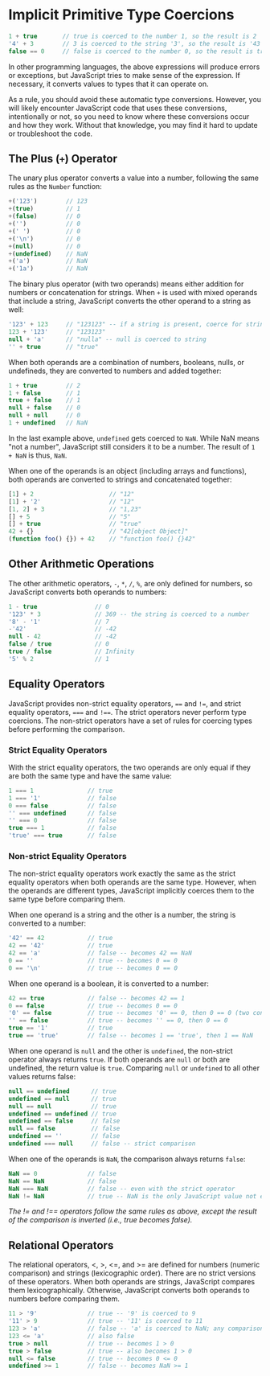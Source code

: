 # Implicit Primitive Type Coercions

```js
1 + true       // true is coerced to the number 1, so the result is 2
'4' + 3        // 3 is coerced to the string '3', so the result is '43'
false == 0     // false is coerced to the number 0, so the result is true
```
In other programming languages, the above expressions will produce errors or exceptions, but JavaScript tries to make sense of the expression. If necessary, it converts values to types that it can operate on. 

As a rule, you should avoid these automatic type conversions. However, you will likely encounter JavaScript code that uses these conversions, intentionally or not, so you need to know where these conversions occur and how they work. Without that knowledge, you may find it hard to update or troubleshoot the code.

## The Plus (`+`) Operator
The unary plus operator converts a value into a number, following the same rules as the `Number` function:
```js
+('123')        // 123
+(true)         // 1
+(false)        // 0
+('')           // 0
+(' ')          // 0
+('\n')         // 0
+(null)         // 0
+(undefined)    // NaN
+('a')          // NaN
+('1a')         // NaN
```

The binary plus operator (with two operands) means either addition for numbers or concatenation for strings. When `+` is used with mixed operands that include a string, JavaScript converts the other operand to a string as well:
```js
'123' + 123     // "123123" -- if a string is present, coerce for string concatenation
123 + '123'     // "123123"
null + 'a'      // "nulla" -- null is coerced to string
'' + true       // "true"
```

When both operands are a combination of numbers, booleans, nulls, or undefineds, they are converted to numbers and added together:
```js
1 + true        // 2
1 + false       // 1
true + false    // 1
null + false    // 0
null + null     // 0
1 + undefined   // NaN
```
In the last example above, `undefined` gets coerced to `NaN`. While NaN means "not a number", JavaScript still considers it to be a number. The result of `1 + NaN` is thus, `NaN`.

When one of the operands is an object (including arrays and functions), both operands are converted to strings and concatenated together:
```js
[1] + 2                     // "12"
[1] + '2'                   // "12"
[1, 2] + 3                  // "1,23"
[] + 5                      // "5"
[] + true                   // "true"
42 + {}                     // "42[object Object]"
(function foo() {}) + 42    // "function foo() {}42"
```

## Other Arithmetic Operations
The other arithmetic operators, `-`, `*`, `/`, `%`, are only defined for numbers, so JavaScript converts both operands to numbers:
```js
1 - true                // 0
'123' * 3               // 369 -- the string is coerced to a number
'8' - '1'               // 7
-'42'                   // -42
null - 42               // -42
false / true            // 0
true / false            // Infinity
'5' % 2                 // 1
```

## Equality Operators
JavaScript provides non-strict equality operators, `==` and `!=`, and strict equality operators, `===` and `!==`. The strict operators never perform type coercions. The non-strict operators have a set of rules for coercing types before performing the comparison.

### Strict Equality Operators
With the strict equality operators, the two operands are only equal if they are both the same type and have the same value:
```js
1 === 1               // true
1 === '1'             // false
0 === false           // false
'' === undefined      // false
'' === 0              // false
true === 1            // false
'true' === true       // false
```

### Non-strict Equality Operators
The non-strict equality operators work exactly the same as the strict equality operators when both operands are the same type. However, when the operands are different types, JavaScript implicitly coerces them to the same type before comparing them.

When one operand is a string and the other is a number, the string is converted to a number:
```js
'42' == 42            // true
42 == '42'            // true
42 == 'a'             // false -- becomes 42 == NaN
0 == ''               // true -- becomes 0 == 0
0 == '\n'             // true -- becomes 0 == 0
```

When one operand is a boolean, it is converted to a number:
```js
42 == true            // false -- becomes 42 == 1
0 == false            // true -- becomes 0 == 0
'0' == false          // true -- becomes '0' == 0, then 0 == 0 (two conversions)
'' == false           // true -- becomes '' == 0, then 0 == 0
true == '1'           // true
true == 'true'        // false -- becomes 1 == 'true', then 1 == NaN
```

When one operand is `null` and the other is `undefined`, the non-strict operator always returns `true`. If both operands are `null` or both are undefined, the return value is `true`. Comparing `null` or `undefined` to all other values returns false:
```js
null == undefined      // true
undefined == null      // true
null == null           // true
undefined == undefined // true
undefined == false     // false
null == false          // false
undefined == ''        // false
undefined === null     // false -- strict comparison
```

When one of the operands is `NaN`, the comparison always returns `false`:
```js
NaN == 0              // false
NaN == NaN            // false
NaN === NaN           // false -- even with the strict operator
NaN != NaN            // true -- NaN is the only JavaScript value not equal to itself
```

*The != and !== operators follow the same rules as above, except the result of the comparison is inverted (i.e., true becomes false).*

## Relational Operators
The relational operators, <, >, <=, and >= are defined for numbers (numeric comparison) and strings (lexicographic order). There are no strict versions of these operators. When both operands are strings, JavaScript compares them lexicographically. Otherwise, JavaScript converts both operands to numbers before comparing them.
```js
11 > '9'              // true -- '9' is coerced to 9
'11' > 9              // true -- '11' is coerced to 11
123 > 'a'             // false -- 'a' is coerced to NaN; any comparison with NaN is false
123 <= 'a'            // also false
true > null           // true -- becomes 1 > 0
true > false          // true -- also becomes 1 > 0
null <= false         // true -- becomes 0 <= 0
undefined >= 1        // false -- becomes NaN >= 1
```

